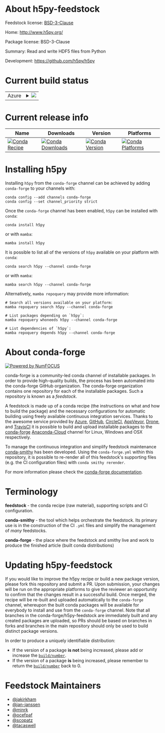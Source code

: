 About h5py-feedstock
====================

Feedstock license: [BSD-3-Clause](https://github.com/conda-forge/h5py-feedstock/blob/main/LICENSE.txt)

Home: http://www.h5py.org/

Package license: BSD-3-Clause

Summary: Read and write HDF5 files from Python

Development: https://github.com/h5py/h5py

Current build status
====================


<table>
    
  <tr>
    <td>Azure</td>
    <td>
      <details>
        <summary>
          <a href="https://dev.azure.com/conda-forge/feedstock-builds/_build/latest?definitionId=402&branchName=main">
            <img src="https://dev.azure.com/conda-forge/feedstock-builds/_apis/build/status/h5py-feedstock?branchName=main">
          </a>
        </summary>
        <table>
          <thead><tr><th>Variant</th><th>Status</th></tr></thead>
          <tbody><tr>
              <td>linux_64_mpimpichnumpy1.21python3.10.____cpython</td>
              <td>
                <a href="https://dev.azure.com/conda-forge/feedstock-builds/_build/latest?definitionId=402&branchName=main">
                  <img src="https://dev.azure.com/conda-forge/feedstock-builds/_apis/build/status/h5py-feedstock?branchName=main&jobName=linux&configuration=linux%20linux_64_mpimpichnumpy1.21python3.10.____cpython" alt="variant">
                </a>
              </td>
            </tr><tr>
              <td>linux_64_mpimpichnumpy1.21python3.8.____73_pypy</td>
              <td>
                <a href="https://dev.azure.com/conda-forge/feedstock-builds/_build/latest?definitionId=402&branchName=main">
                  <img src="https://dev.azure.com/conda-forge/feedstock-builds/_apis/build/status/h5py-feedstock?branchName=main&jobName=linux&configuration=linux%20linux_64_mpimpichnumpy1.21python3.8.____73_pypy" alt="variant">
                </a>
              </td>
            </tr><tr>
              <td>linux_64_mpimpichnumpy1.21python3.8.____cpython</td>
              <td>
                <a href="https://dev.azure.com/conda-forge/feedstock-builds/_build/latest?definitionId=402&branchName=main">
                  <img src="https://dev.azure.com/conda-forge/feedstock-builds/_apis/build/status/h5py-feedstock?branchName=main&jobName=linux&configuration=linux%20linux_64_mpimpichnumpy1.21python3.8.____cpython" alt="variant">
                </a>
              </td>
            </tr><tr>
              <td>linux_64_mpimpichnumpy1.21python3.9.____73_pypy</td>
              <td>
                <a href="https://dev.azure.com/conda-forge/feedstock-builds/_build/latest?definitionId=402&branchName=main">
                  <img src="https://dev.azure.com/conda-forge/feedstock-builds/_apis/build/status/h5py-feedstock?branchName=main&jobName=linux&configuration=linux%20linux_64_mpimpichnumpy1.21python3.9.____73_pypy" alt="variant">
                </a>
              </td>
            </tr><tr>
              <td>linux_64_mpimpichnumpy1.21python3.9.____cpython</td>
              <td>
                <a href="https://dev.azure.com/conda-forge/feedstock-builds/_build/latest?definitionId=402&branchName=main">
                  <img src="https://dev.azure.com/conda-forge/feedstock-builds/_apis/build/status/h5py-feedstock?branchName=main&jobName=linux&configuration=linux%20linux_64_mpimpichnumpy1.21python3.9.____cpython" alt="variant">
                </a>
              </td>
            </tr><tr>
              <td>linux_64_mpimpichnumpy1.23python3.11.____cpython</td>
              <td>
                <a href="https://dev.azure.com/conda-forge/feedstock-builds/_build/latest?definitionId=402&branchName=main">
                  <img src="https://dev.azure.com/conda-forge/feedstock-builds/_apis/build/status/h5py-feedstock?branchName=main&jobName=linux&configuration=linux%20linux_64_mpimpichnumpy1.23python3.11.____cpython" alt="variant">
                </a>
              </td>
            </tr><tr>
              <td>linux_64_mpinompinumpy1.21python3.10.____cpython</td>
              <td>
                <a href="https://dev.azure.com/conda-forge/feedstock-builds/_build/latest?definitionId=402&branchName=main">
                  <img src="https://dev.azure.com/conda-forge/feedstock-builds/_apis/build/status/h5py-feedstock?branchName=main&jobName=linux&configuration=linux%20linux_64_mpinompinumpy1.21python3.10.____cpython" alt="variant">
                </a>
              </td>
            </tr><tr>
              <td>linux_64_mpinompinumpy1.21python3.8.____73_pypy</td>
              <td>
                <a href="https://dev.azure.com/conda-forge/feedstock-builds/_build/latest?definitionId=402&branchName=main">
                  <img src="https://dev.azure.com/conda-forge/feedstock-builds/_apis/build/status/h5py-feedstock?branchName=main&jobName=linux&configuration=linux%20linux_64_mpinompinumpy1.21python3.8.____73_pypy" alt="variant">
                </a>
              </td>
            </tr><tr>
              <td>linux_64_mpinompinumpy1.21python3.8.____cpython</td>
              <td>
                <a href="https://dev.azure.com/conda-forge/feedstock-builds/_build/latest?definitionId=402&branchName=main">
                  <img src="https://dev.azure.com/conda-forge/feedstock-builds/_apis/build/status/h5py-feedstock?branchName=main&jobName=linux&configuration=linux%20linux_64_mpinompinumpy1.21python3.8.____cpython" alt="variant">
                </a>
              </td>
            </tr><tr>
              <td>linux_64_mpinompinumpy1.21python3.9.____73_pypy</td>
              <td>
                <a href="https://dev.azure.com/conda-forge/feedstock-builds/_build/latest?definitionId=402&branchName=main">
                  <img src="https://dev.azure.com/conda-forge/feedstock-builds/_apis/build/status/h5py-feedstock?branchName=main&jobName=linux&configuration=linux%20linux_64_mpinompinumpy1.21python3.9.____73_pypy" alt="variant">
                </a>
              </td>
            </tr><tr>
              <td>linux_64_mpinompinumpy1.21python3.9.____cpython</td>
              <td>
                <a href="https://dev.azure.com/conda-forge/feedstock-builds/_build/latest?definitionId=402&branchName=main">
                  <img src="https://dev.azure.com/conda-forge/feedstock-builds/_apis/build/status/h5py-feedstock?branchName=main&jobName=linux&configuration=linux%20linux_64_mpinompinumpy1.21python3.9.____cpython" alt="variant">
                </a>
              </td>
            </tr><tr>
              <td>linux_64_mpinompinumpy1.23python3.11.____cpython</td>
              <td>
                <a href="https://dev.azure.com/conda-forge/feedstock-builds/_build/latest?definitionId=402&branchName=main">
                  <img src="https://dev.azure.com/conda-forge/feedstock-builds/_apis/build/status/h5py-feedstock?branchName=main&jobName=linux&configuration=linux%20linux_64_mpinompinumpy1.23python3.11.____cpython" alt="variant">
                </a>
              </td>
            </tr><tr>
              <td>linux_64_mpiopenmpinumpy1.21python3.10.____cpython</td>
              <td>
                <a href="https://dev.azure.com/conda-forge/feedstock-builds/_build/latest?definitionId=402&branchName=main">
                  <img src="https://dev.azure.com/conda-forge/feedstock-builds/_apis/build/status/h5py-feedstock?branchName=main&jobName=linux&configuration=linux%20linux_64_mpiopenmpinumpy1.21python3.10.____cpython" alt="variant">
                </a>
              </td>
            </tr><tr>
              <td>linux_64_mpiopenmpinumpy1.21python3.8.____73_pypy</td>
              <td>
                <a href="https://dev.azure.com/conda-forge/feedstock-builds/_build/latest?definitionId=402&branchName=main">
                  <img src="https://dev.azure.com/conda-forge/feedstock-builds/_apis/build/status/h5py-feedstock?branchName=main&jobName=linux&configuration=linux%20linux_64_mpiopenmpinumpy1.21python3.8.____73_pypy" alt="variant">
                </a>
              </td>
            </tr><tr>
              <td>linux_64_mpiopenmpinumpy1.21python3.8.____cpython</td>
              <td>
                <a href="https://dev.azure.com/conda-forge/feedstock-builds/_build/latest?definitionId=402&branchName=main">
                  <img src="https://dev.azure.com/conda-forge/feedstock-builds/_apis/build/status/h5py-feedstock?branchName=main&jobName=linux&configuration=linux%20linux_64_mpiopenmpinumpy1.21python3.8.____cpython" alt="variant">
                </a>
              </td>
            </tr><tr>
              <td>linux_64_mpiopenmpinumpy1.21python3.9.____73_pypy</td>
              <td>
                <a href="https://dev.azure.com/conda-forge/feedstock-builds/_build/latest?definitionId=402&branchName=main">
                  <img src="https://dev.azure.com/conda-forge/feedstock-builds/_apis/build/status/h5py-feedstock?branchName=main&jobName=linux&configuration=linux%20linux_64_mpiopenmpinumpy1.21python3.9.____73_pypy" alt="variant">
                </a>
              </td>
            </tr><tr>
              <td>linux_64_mpiopenmpinumpy1.21python3.9.____cpython</td>
              <td>
                <a href="https://dev.azure.com/conda-forge/feedstock-builds/_build/latest?definitionId=402&branchName=main">
                  <img src="https://dev.azure.com/conda-forge/feedstock-builds/_apis/build/status/h5py-feedstock?branchName=main&jobName=linux&configuration=linux%20linux_64_mpiopenmpinumpy1.21python3.9.____cpython" alt="variant">
                </a>
              </td>
            </tr><tr>
              <td>linux_64_mpiopenmpinumpy1.23python3.11.____cpython</td>
              <td>
                <a href="https://dev.azure.com/conda-forge/feedstock-builds/_build/latest?definitionId=402&branchName=main">
                  <img src="https://dev.azure.com/conda-forge/feedstock-builds/_apis/build/status/h5py-feedstock?branchName=main&jobName=linux&configuration=linux%20linux_64_mpiopenmpinumpy1.23python3.11.____cpython" alt="variant">
                </a>
              </td>
            </tr><tr>
              <td>linux_aarch64_mpimpichnumpy1.21python3.10.____cpython</td>
              <td>
                <a href="https://dev.azure.com/conda-forge/feedstock-builds/_build/latest?definitionId=402&branchName=main">
                  <img src="https://dev.azure.com/conda-forge/feedstock-builds/_apis/build/status/h5py-feedstock?branchName=main&jobName=linux&configuration=linux%20linux_aarch64_mpimpichnumpy1.21python3.10.____cpython" alt="variant">
                </a>
              </td>
            </tr><tr>
              <td>linux_aarch64_mpimpichnumpy1.21python3.8.____73_pypy</td>
              <td>
                <a href="https://dev.azure.com/conda-forge/feedstock-builds/_build/latest?definitionId=402&branchName=main">
                  <img src="https://dev.azure.com/conda-forge/feedstock-builds/_apis/build/status/h5py-feedstock?branchName=main&jobName=linux&configuration=linux%20linux_aarch64_mpimpichnumpy1.21python3.8.____73_pypy" alt="variant">
                </a>
              </td>
            </tr><tr>
              <td>linux_aarch64_mpimpichnumpy1.21python3.8.____cpython</td>
              <td>
                <a href="https://dev.azure.com/conda-forge/feedstock-builds/_build/latest?definitionId=402&branchName=main">
                  <img src="https://dev.azure.com/conda-forge/feedstock-builds/_apis/build/status/h5py-feedstock?branchName=main&jobName=linux&configuration=linux%20linux_aarch64_mpimpichnumpy1.21python3.8.____cpython" alt="variant">
                </a>
              </td>
            </tr><tr>
              <td>linux_aarch64_mpimpichnumpy1.21python3.9.____73_pypy</td>
              <td>
                <a href="https://dev.azure.com/conda-forge/feedstock-builds/_build/latest?definitionId=402&branchName=main">
                  <img src="https://dev.azure.com/conda-forge/feedstock-builds/_apis/build/status/h5py-feedstock?branchName=main&jobName=linux&configuration=linux%20linux_aarch64_mpimpichnumpy1.21python3.9.____73_pypy" alt="variant">
                </a>
              </td>
            </tr><tr>
              <td>linux_aarch64_mpimpichnumpy1.21python3.9.____cpython</td>
              <td>
                <a href="https://dev.azure.com/conda-forge/feedstock-builds/_build/latest?definitionId=402&branchName=main">
                  <img src="https://dev.azure.com/conda-forge/feedstock-builds/_apis/build/status/h5py-feedstock?branchName=main&jobName=linux&configuration=linux%20linux_aarch64_mpimpichnumpy1.21python3.9.____cpython" alt="variant">
                </a>
              </td>
            </tr><tr>
              <td>linux_aarch64_mpimpichnumpy1.23python3.11.____cpython</td>
              <td>
                <a href="https://dev.azure.com/conda-forge/feedstock-builds/_build/latest?definitionId=402&branchName=main">
                  <img src="https://dev.azure.com/conda-forge/feedstock-builds/_apis/build/status/h5py-feedstock?branchName=main&jobName=linux&configuration=linux%20linux_aarch64_mpimpichnumpy1.23python3.11.____cpython" alt="variant">
                </a>
              </td>
            </tr><tr>
              <td>linux_aarch64_mpinompinumpy1.21python3.10.____cpython</td>
              <td>
                <a href="https://dev.azure.com/conda-forge/feedstock-builds/_build/latest?definitionId=402&branchName=main">
                  <img src="https://dev.azure.com/conda-forge/feedstock-builds/_apis/build/status/h5py-feedstock?branchName=main&jobName=linux&configuration=linux%20linux_aarch64_mpinompinumpy1.21python3.10.____cpython" alt="variant">
                </a>
              </td>
            </tr><tr>
              <td>linux_aarch64_mpinompinumpy1.21python3.8.____73_pypy</td>
              <td>
                <a href="https://dev.azure.com/conda-forge/feedstock-builds/_build/latest?definitionId=402&branchName=main">
                  <img src="https://dev.azure.com/conda-forge/feedstock-builds/_apis/build/status/h5py-feedstock?branchName=main&jobName=linux&configuration=linux%20linux_aarch64_mpinompinumpy1.21python3.8.____73_pypy" alt="variant">
                </a>
              </td>
            </tr><tr>
              <td>linux_aarch64_mpinompinumpy1.21python3.8.____cpython</td>
              <td>
                <a href="https://dev.azure.com/conda-forge/feedstock-builds/_build/latest?definitionId=402&branchName=main">
                  <img src="https://dev.azure.com/conda-forge/feedstock-builds/_apis/build/status/h5py-feedstock?branchName=main&jobName=linux&configuration=linux%20linux_aarch64_mpinompinumpy1.21python3.8.____cpython" alt="variant">
                </a>
              </td>
            </tr><tr>
              <td>linux_aarch64_mpinompinumpy1.21python3.9.____73_pypy</td>
              <td>
                <a href="https://dev.azure.com/conda-forge/feedstock-builds/_build/latest?definitionId=402&branchName=main">
                  <img src="https://dev.azure.com/conda-forge/feedstock-builds/_apis/build/status/h5py-feedstock?branchName=main&jobName=linux&configuration=linux%20linux_aarch64_mpinompinumpy1.21python3.9.____73_pypy" alt="variant">
                </a>
              </td>
            </tr><tr>
              <td>linux_aarch64_mpinompinumpy1.21python3.9.____cpython</td>
              <td>
                <a href="https://dev.azure.com/conda-forge/feedstock-builds/_build/latest?definitionId=402&branchName=main">
                  <img src="https://dev.azure.com/conda-forge/feedstock-builds/_apis/build/status/h5py-feedstock?branchName=main&jobName=linux&configuration=linux%20linux_aarch64_mpinompinumpy1.21python3.9.____cpython" alt="variant">
                </a>
              </td>
            </tr><tr>
              <td>linux_aarch64_mpinompinumpy1.23python3.11.____cpython</td>
              <td>
                <a href="https://dev.azure.com/conda-forge/feedstock-builds/_build/latest?definitionId=402&branchName=main">
                  <img src="https://dev.azure.com/conda-forge/feedstock-builds/_apis/build/status/h5py-feedstock?branchName=main&jobName=linux&configuration=linux%20linux_aarch64_mpinompinumpy1.23python3.11.____cpython" alt="variant">
                </a>
              </td>
            </tr><tr>
              <td>linux_aarch64_mpiopenmpinumpy1.21python3.10.____cpython</td>
              <td>
                <a href="https://dev.azure.com/conda-forge/feedstock-builds/_build/latest?definitionId=402&branchName=main">
                  <img src="https://dev.azure.com/conda-forge/feedstock-builds/_apis/build/status/h5py-feedstock?branchName=main&jobName=linux&configuration=linux%20linux_aarch64_mpiopenmpinumpy1.21python3.10.____cpython" alt="variant">
                </a>
              </td>
            </tr><tr>
              <td>linux_aarch64_mpiopenmpinumpy1.21python3.8.____73_pypy</td>
              <td>
                <a href="https://dev.azure.com/conda-forge/feedstock-builds/_build/latest?definitionId=402&branchName=main">
                  <img src="https://dev.azure.com/conda-forge/feedstock-builds/_apis/build/status/h5py-feedstock?branchName=main&jobName=linux&configuration=linux%20linux_aarch64_mpiopenmpinumpy1.21python3.8.____73_pypy" alt="variant">
                </a>
              </td>
            </tr><tr>
              <td>linux_aarch64_mpiopenmpinumpy1.21python3.8.____cpython</td>
              <td>
                <a href="https://dev.azure.com/conda-forge/feedstock-builds/_build/latest?definitionId=402&branchName=main">
                  <img src="https://dev.azure.com/conda-forge/feedstock-builds/_apis/build/status/h5py-feedstock?branchName=main&jobName=linux&configuration=linux%20linux_aarch64_mpiopenmpinumpy1.21python3.8.____cpython" alt="variant">
                </a>
              </td>
            </tr><tr>
              <td>linux_aarch64_mpiopenmpinumpy1.21python3.9.____73_pypy</td>
              <td>
                <a href="https://dev.azure.com/conda-forge/feedstock-builds/_build/latest?definitionId=402&branchName=main">
                  <img src="https://dev.azure.com/conda-forge/feedstock-builds/_apis/build/status/h5py-feedstock?branchName=main&jobName=linux&configuration=linux%20linux_aarch64_mpiopenmpinumpy1.21python3.9.____73_pypy" alt="variant">
                </a>
              </td>
            </tr><tr>
              <td>linux_aarch64_mpiopenmpinumpy1.21python3.9.____cpython</td>
              <td>
                <a href="https://dev.azure.com/conda-forge/feedstock-builds/_build/latest?definitionId=402&branchName=main">
                  <img src="https://dev.azure.com/conda-forge/feedstock-builds/_apis/build/status/h5py-feedstock?branchName=main&jobName=linux&configuration=linux%20linux_aarch64_mpiopenmpinumpy1.21python3.9.____cpython" alt="variant">
                </a>
              </td>
            </tr><tr>
              <td>linux_aarch64_mpiopenmpinumpy1.23python3.11.____cpython</td>
              <td>
                <a href="https://dev.azure.com/conda-forge/feedstock-builds/_build/latest?definitionId=402&branchName=main">
                  <img src="https://dev.azure.com/conda-forge/feedstock-builds/_apis/build/status/h5py-feedstock?branchName=main&jobName=linux&configuration=linux%20linux_aarch64_mpiopenmpinumpy1.23python3.11.____cpython" alt="variant">
                </a>
              </td>
            </tr><tr>
              <td>linux_ppc64le_mpimpichnumpy1.21python3.10.____cpython</td>
              <td>
                <a href="https://dev.azure.com/conda-forge/feedstock-builds/_build/latest?definitionId=402&branchName=main">
                  <img src="https://dev.azure.com/conda-forge/feedstock-builds/_apis/build/status/h5py-feedstock?branchName=main&jobName=linux&configuration=linux%20linux_ppc64le_mpimpichnumpy1.21python3.10.____cpython" alt="variant">
                </a>
              </td>
            </tr><tr>
              <td>linux_ppc64le_mpimpichnumpy1.21python3.8.____73_pypy</td>
              <td>
                <a href="https://dev.azure.com/conda-forge/feedstock-builds/_build/latest?definitionId=402&branchName=main">
                  <img src="https://dev.azure.com/conda-forge/feedstock-builds/_apis/build/status/h5py-feedstock?branchName=main&jobName=linux&configuration=linux%20linux_ppc64le_mpimpichnumpy1.21python3.8.____73_pypy" alt="variant">
                </a>
              </td>
            </tr><tr>
              <td>linux_ppc64le_mpimpichnumpy1.21python3.8.____cpython</td>
              <td>
                <a href="https://dev.azure.com/conda-forge/feedstock-builds/_build/latest?definitionId=402&branchName=main">
                  <img src="https://dev.azure.com/conda-forge/feedstock-builds/_apis/build/status/h5py-feedstock?branchName=main&jobName=linux&configuration=linux%20linux_ppc64le_mpimpichnumpy1.21python3.8.____cpython" alt="variant">
                </a>
              </td>
            </tr><tr>
              <td>linux_ppc64le_mpimpichnumpy1.21python3.9.____73_pypy</td>
              <td>
                <a href="https://dev.azure.com/conda-forge/feedstock-builds/_build/latest?definitionId=402&branchName=main">
                  <img src="https://dev.azure.com/conda-forge/feedstock-builds/_apis/build/status/h5py-feedstock?branchName=main&jobName=linux&configuration=linux%20linux_ppc64le_mpimpichnumpy1.21python3.9.____73_pypy" alt="variant">
                </a>
              </td>
            </tr><tr>
              <td>linux_ppc64le_mpimpichnumpy1.21python3.9.____cpython</td>
              <td>
                <a href="https://dev.azure.com/conda-forge/feedstock-builds/_build/latest?definitionId=402&branchName=main">
                  <img src="https://dev.azure.com/conda-forge/feedstock-builds/_apis/build/status/h5py-feedstock?branchName=main&jobName=linux&configuration=linux%20linux_ppc64le_mpimpichnumpy1.21python3.9.____cpython" alt="variant">
                </a>
              </td>
            </tr><tr>
              <td>linux_ppc64le_mpimpichnumpy1.23python3.11.____cpython</td>
              <td>
                <a href="https://dev.azure.com/conda-forge/feedstock-builds/_build/latest?definitionId=402&branchName=main">
                  <img src="https://dev.azure.com/conda-forge/feedstock-builds/_apis/build/status/h5py-feedstock?branchName=main&jobName=linux&configuration=linux%20linux_ppc64le_mpimpichnumpy1.23python3.11.____cpython" alt="variant">
                </a>
              </td>
            </tr><tr>
              <td>linux_ppc64le_mpinompinumpy1.21python3.10.____cpython</td>
              <td>
                <a href="https://dev.azure.com/conda-forge/feedstock-builds/_build/latest?definitionId=402&branchName=main">
                  <img src="https://dev.azure.com/conda-forge/feedstock-builds/_apis/build/status/h5py-feedstock?branchName=main&jobName=linux&configuration=linux%20linux_ppc64le_mpinompinumpy1.21python3.10.____cpython" alt="variant">
                </a>
              </td>
            </tr><tr>
              <td>linux_ppc64le_mpinompinumpy1.21python3.8.____73_pypy</td>
              <td>
                <a href="https://dev.azure.com/conda-forge/feedstock-builds/_build/latest?definitionId=402&branchName=main">
                  <img src="https://dev.azure.com/conda-forge/feedstock-builds/_apis/build/status/h5py-feedstock?branchName=main&jobName=linux&configuration=linux%20linux_ppc64le_mpinompinumpy1.21python3.8.____73_pypy" alt="variant">
                </a>
              </td>
            </tr><tr>
              <td>linux_ppc64le_mpinompinumpy1.21python3.8.____cpython</td>
              <td>
                <a href="https://dev.azure.com/conda-forge/feedstock-builds/_build/latest?definitionId=402&branchName=main">
                  <img src="https://dev.azure.com/conda-forge/feedstock-builds/_apis/build/status/h5py-feedstock?branchName=main&jobName=linux&configuration=linux%20linux_ppc64le_mpinompinumpy1.21python3.8.____cpython" alt="variant">
                </a>
              </td>
            </tr><tr>
              <td>linux_ppc64le_mpinompinumpy1.21python3.9.____73_pypy</td>
              <td>
                <a href="https://dev.azure.com/conda-forge/feedstock-builds/_build/latest?definitionId=402&branchName=main">
                  <img src="https://dev.azure.com/conda-forge/feedstock-builds/_apis/build/status/h5py-feedstock?branchName=main&jobName=linux&configuration=linux%20linux_ppc64le_mpinompinumpy1.21python3.9.____73_pypy" alt="variant">
                </a>
              </td>
            </tr><tr>
              <td>linux_ppc64le_mpinompinumpy1.21python3.9.____cpython</td>
              <td>
                <a href="https://dev.azure.com/conda-forge/feedstock-builds/_build/latest?definitionId=402&branchName=main">
                  <img src="https://dev.azure.com/conda-forge/feedstock-builds/_apis/build/status/h5py-feedstock?branchName=main&jobName=linux&configuration=linux%20linux_ppc64le_mpinompinumpy1.21python3.9.____cpython" alt="variant">
                </a>
              </td>
            </tr><tr>
              <td>linux_ppc64le_mpinompinumpy1.23python3.11.____cpython</td>
              <td>
                <a href="https://dev.azure.com/conda-forge/feedstock-builds/_build/latest?definitionId=402&branchName=main">
                  <img src="https://dev.azure.com/conda-forge/feedstock-builds/_apis/build/status/h5py-feedstock?branchName=main&jobName=linux&configuration=linux%20linux_ppc64le_mpinompinumpy1.23python3.11.____cpython" alt="variant">
                </a>
              </td>
            </tr><tr>
              <td>linux_ppc64le_mpiopenmpinumpy1.21python3.10.____cpython</td>
              <td>
                <a href="https://dev.azure.com/conda-forge/feedstock-builds/_build/latest?definitionId=402&branchName=main">
                  <img src="https://dev.azure.com/conda-forge/feedstock-builds/_apis/build/status/h5py-feedstock?branchName=main&jobName=linux&configuration=linux%20linux_ppc64le_mpiopenmpinumpy1.21python3.10.____cpython" alt="variant">
                </a>
              </td>
            </tr><tr>
              <td>linux_ppc64le_mpiopenmpinumpy1.21python3.8.____73_pypy</td>
              <td>
                <a href="https://dev.azure.com/conda-forge/feedstock-builds/_build/latest?definitionId=402&branchName=main">
                  <img src="https://dev.azure.com/conda-forge/feedstock-builds/_apis/build/status/h5py-feedstock?branchName=main&jobName=linux&configuration=linux%20linux_ppc64le_mpiopenmpinumpy1.21python3.8.____73_pypy" alt="variant">
                </a>
              </td>
            </tr><tr>
              <td>linux_ppc64le_mpiopenmpinumpy1.21python3.8.____cpython</td>
              <td>
                <a href="https://dev.azure.com/conda-forge/feedstock-builds/_build/latest?definitionId=402&branchName=main">
                  <img src="https://dev.azure.com/conda-forge/feedstock-builds/_apis/build/status/h5py-feedstock?branchName=main&jobName=linux&configuration=linux%20linux_ppc64le_mpiopenmpinumpy1.21python3.8.____cpython" alt="variant">
                </a>
              </td>
            </tr><tr>
              <td>linux_ppc64le_mpiopenmpinumpy1.21python3.9.____73_pypy</td>
              <td>
                <a href="https://dev.azure.com/conda-forge/feedstock-builds/_build/latest?definitionId=402&branchName=main">
                  <img src="https://dev.azure.com/conda-forge/feedstock-builds/_apis/build/status/h5py-feedstock?branchName=main&jobName=linux&configuration=linux%20linux_ppc64le_mpiopenmpinumpy1.21python3.9.____73_pypy" alt="variant">
                </a>
              </td>
            </tr><tr>
              <td>linux_ppc64le_mpiopenmpinumpy1.21python3.9.____cpython</td>
              <td>
                <a href="https://dev.azure.com/conda-forge/feedstock-builds/_build/latest?definitionId=402&branchName=main">
                  <img src="https://dev.azure.com/conda-forge/feedstock-builds/_apis/build/status/h5py-feedstock?branchName=main&jobName=linux&configuration=linux%20linux_ppc64le_mpiopenmpinumpy1.21python3.9.____cpython" alt="variant">
                </a>
              </td>
            </tr><tr>
              <td>linux_ppc64le_mpiopenmpinumpy1.23python3.11.____cpython</td>
              <td>
                <a href="https://dev.azure.com/conda-forge/feedstock-builds/_build/latest?definitionId=402&branchName=main">
                  <img src="https://dev.azure.com/conda-forge/feedstock-builds/_apis/build/status/h5py-feedstock?branchName=main&jobName=linux&configuration=linux%20linux_ppc64le_mpiopenmpinumpy1.23python3.11.____cpython" alt="variant">
                </a>
              </td>
            </tr><tr>
              <td>osx_64_mpimpichnumpy1.21python3.10.____cpython</td>
              <td>
                <a href="https://dev.azure.com/conda-forge/feedstock-builds/_build/latest?definitionId=402&branchName=main">
                  <img src="https://dev.azure.com/conda-forge/feedstock-builds/_apis/build/status/h5py-feedstock?branchName=main&jobName=osx&configuration=osx%20osx_64_mpimpichnumpy1.21python3.10.____cpython" alt="variant">
                </a>
              </td>
            </tr><tr>
              <td>osx_64_mpimpichnumpy1.21python3.8.____73_pypy</td>
              <td>
                <a href="https://dev.azure.com/conda-forge/feedstock-builds/_build/latest?definitionId=402&branchName=main">
                  <img src="https://dev.azure.com/conda-forge/feedstock-builds/_apis/build/status/h5py-feedstock?branchName=main&jobName=osx&configuration=osx%20osx_64_mpimpichnumpy1.21python3.8.____73_pypy" alt="variant">
                </a>
              </td>
            </tr><tr>
              <td>osx_64_mpimpichnumpy1.21python3.8.____cpython</td>
              <td>
                <a href="https://dev.azure.com/conda-forge/feedstock-builds/_build/latest?definitionId=402&branchName=main">
                  <img src="https://dev.azure.com/conda-forge/feedstock-builds/_apis/build/status/h5py-feedstock?branchName=main&jobName=osx&configuration=osx%20osx_64_mpimpichnumpy1.21python3.8.____cpython" alt="variant">
                </a>
              </td>
            </tr><tr>
              <td>osx_64_mpimpichnumpy1.21python3.9.____73_pypy</td>
              <td>
                <a href="https://dev.azure.com/conda-forge/feedstock-builds/_build/latest?definitionId=402&branchName=main">
                  <img src="https://dev.azure.com/conda-forge/feedstock-builds/_apis/build/status/h5py-feedstock?branchName=main&jobName=osx&configuration=osx%20osx_64_mpimpichnumpy1.21python3.9.____73_pypy" alt="variant">
                </a>
              </td>
            </tr><tr>
              <td>osx_64_mpimpichnumpy1.21python3.9.____cpython</td>
              <td>
                <a href="https://dev.azure.com/conda-forge/feedstock-builds/_build/latest?definitionId=402&branchName=main">
                  <img src="https://dev.azure.com/conda-forge/feedstock-builds/_apis/build/status/h5py-feedstock?branchName=main&jobName=osx&configuration=osx%20osx_64_mpimpichnumpy1.21python3.9.____cpython" alt="variant">
                </a>
              </td>
            </tr><tr>
              <td>osx_64_mpimpichnumpy1.23python3.11.____cpython</td>
              <td>
                <a href="https://dev.azure.com/conda-forge/feedstock-builds/_build/latest?definitionId=402&branchName=main">
                  <img src="https://dev.azure.com/conda-forge/feedstock-builds/_apis/build/status/h5py-feedstock?branchName=main&jobName=osx&configuration=osx%20osx_64_mpimpichnumpy1.23python3.11.____cpython" alt="variant">
                </a>
              </td>
            </tr><tr>
              <td>osx_64_mpinompinumpy1.21python3.10.____cpython</td>
              <td>
                <a href="https://dev.azure.com/conda-forge/feedstock-builds/_build/latest?definitionId=402&branchName=main">
                  <img src="https://dev.azure.com/conda-forge/feedstock-builds/_apis/build/status/h5py-feedstock?branchName=main&jobName=osx&configuration=osx%20osx_64_mpinompinumpy1.21python3.10.____cpython" alt="variant">
                </a>
              </td>
            </tr><tr>
              <td>osx_64_mpinompinumpy1.21python3.8.____73_pypy</td>
              <td>
                <a href="https://dev.azure.com/conda-forge/feedstock-builds/_build/latest?definitionId=402&branchName=main">
                  <img src="https://dev.azure.com/conda-forge/feedstock-builds/_apis/build/status/h5py-feedstock?branchName=main&jobName=osx&configuration=osx%20osx_64_mpinompinumpy1.21python3.8.____73_pypy" alt="variant">
                </a>
              </td>
            </tr><tr>
              <td>osx_64_mpinompinumpy1.21python3.8.____cpython</td>
              <td>
                <a href="https://dev.azure.com/conda-forge/feedstock-builds/_build/latest?definitionId=402&branchName=main">
                  <img src="https://dev.azure.com/conda-forge/feedstock-builds/_apis/build/status/h5py-feedstock?branchName=main&jobName=osx&configuration=osx%20osx_64_mpinompinumpy1.21python3.8.____cpython" alt="variant">
                </a>
              </td>
            </tr><tr>
              <td>osx_64_mpinompinumpy1.21python3.9.____73_pypy</td>
              <td>
                <a href="https://dev.azure.com/conda-forge/feedstock-builds/_build/latest?definitionId=402&branchName=main">
                  <img src="https://dev.azure.com/conda-forge/feedstock-builds/_apis/build/status/h5py-feedstock?branchName=main&jobName=osx&configuration=osx%20osx_64_mpinompinumpy1.21python3.9.____73_pypy" alt="variant">
                </a>
              </td>
            </tr><tr>
              <td>osx_64_mpinompinumpy1.21python3.9.____cpython</td>
              <td>
                <a href="https://dev.azure.com/conda-forge/feedstock-builds/_build/latest?definitionId=402&branchName=main">
                  <img src="https://dev.azure.com/conda-forge/feedstock-builds/_apis/build/status/h5py-feedstock?branchName=main&jobName=osx&configuration=osx%20osx_64_mpinompinumpy1.21python3.9.____cpython" alt="variant">
                </a>
              </td>
            </tr><tr>
              <td>osx_64_mpinompinumpy1.23python3.11.____cpython</td>
              <td>
                <a href="https://dev.azure.com/conda-forge/feedstock-builds/_build/latest?definitionId=402&branchName=main">
                  <img src="https://dev.azure.com/conda-forge/feedstock-builds/_apis/build/status/h5py-feedstock?branchName=main&jobName=osx&configuration=osx%20osx_64_mpinompinumpy1.23python3.11.____cpython" alt="variant">
                </a>
              </td>
            </tr><tr>
              <td>osx_64_mpiopenmpinumpy1.21python3.10.____cpython</td>
              <td>
                <a href="https://dev.azure.com/conda-forge/feedstock-builds/_build/latest?definitionId=402&branchName=main">
                  <img src="https://dev.azure.com/conda-forge/feedstock-builds/_apis/build/status/h5py-feedstock?branchName=main&jobName=osx&configuration=osx%20osx_64_mpiopenmpinumpy1.21python3.10.____cpython" alt="variant">
                </a>
              </td>
            </tr><tr>
              <td>osx_64_mpiopenmpinumpy1.21python3.8.____73_pypy</td>
              <td>
                <a href="https://dev.azure.com/conda-forge/feedstock-builds/_build/latest?definitionId=402&branchName=main">
                  <img src="https://dev.azure.com/conda-forge/feedstock-builds/_apis/build/status/h5py-feedstock?branchName=main&jobName=osx&configuration=osx%20osx_64_mpiopenmpinumpy1.21python3.8.____73_pypy" alt="variant">
                </a>
              </td>
            </tr><tr>
              <td>osx_64_mpiopenmpinumpy1.21python3.8.____cpython</td>
              <td>
                <a href="https://dev.azure.com/conda-forge/feedstock-builds/_build/latest?definitionId=402&branchName=main">
                  <img src="https://dev.azure.com/conda-forge/feedstock-builds/_apis/build/status/h5py-feedstock?branchName=main&jobName=osx&configuration=osx%20osx_64_mpiopenmpinumpy1.21python3.8.____cpython" alt="variant">
                </a>
              </td>
            </tr><tr>
              <td>osx_64_mpiopenmpinumpy1.21python3.9.____73_pypy</td>
              <td>
                <a href="https://dev.azure.com/conda-forge/feedstock-builds/_build/latest?definitionId=402&branchName=main">
                  <img src="https://dev.azure.com/conda-forge/feedstock-builds/_apis/build/status/h5py-feedstock?branchName=main&jobName=osx&configuration=osx%20osx_64_mpiopenmpinumpy1.21python3.9.____73_pypy" alt="variant">
                </a>
              </td>
            </tr><tr>
              <td>osx_64_mpiopenmpinumpy1.21python3.9.____cpython</td>
              <td>
                <a href="https://dev.azure.com/conda-forge/feedstock-builds/_build/latest?definitionId=402&branchName=main">
                  <img src="https://dev.azure.com/conda-forge/feedstock-builds/_apis/build/status/h5py-feedstock?branchName=main&jobName=osx&configuration=osx%20osx_64_mpiopenmpinumpy1.21python3.9.____cpython" alt="variant">
                </a>
              </td>
            </tr><tr>
              <td>osx_64_mpiopenmpinumpy1.23python3.11.____cpython</td>
              <td>
                <a href="https://dev.azure.com/conda-forge/feedstock-builds/_build/latest?definitionId=402&branchName=main">
                  <img src="https://dev.azure.com/conda-forge/feedstock-builds/_apis/build/status/h5py-feedstock?branchName=main&jobName=osx&configuration=osx%20osx_64_mpiopenmpinumpy1.23python3.11.____cpython" alt="variant">
                </a>
              </td>
            </tr><tr>
              <td>osx_arm64_mpimpichnumpy1.21python3.10.____cpython</td>
              <td>
                <a href="https://dev.azure.com/conda-forge/feedstock-builds/_build/latest?definitionId=402&branchName=main">
                  <img src="https://dev.azure.com/conda-forge/feedstock-builds/_apis/build/status/h5py-feedstock?branchName=main&jobName=osx&configuration=osx%20osx_arm64_mpimpichnumpy1.21python3.10.____cpython" alt="variant">
                </a>
              </td>
            </tr><tr>
              <td>osx_arm64_mpimpichnumpy1.21python3.8.____cpython</td>
              <td>
                <a href="https://dev.azure.com/conda-forge/feedstock-builds/_build/latest?definitionId=402&branchName=main">
                  <img src="https://dev.azure.com/conda-forge/feedstock-builds/_apis/build/status/h5py-feedstock?branchName=main&jobName=osx&configuration=osx%20osx_arm64_mpimpichnumpy1.21python3.8.____cpython" alt="variant">
                </a>
              </td>
            </tr><tr>
              <td>osx_arm64_mpimpichnumpy1.21python3.9.____cpython</td>
              <td>
                <a href="https://dev.azure.com/conda-forge/feedstock-builds/_build/latest?definitionId=402&branchName=main">
                  <img src="https://dev.azure.com/conda-forge/feedstock-builds/_apis/build/status/h5py-feedstock?branchName=main&jobName=osx&configuration=osx%20osx_arm64_mpimpichnumpy1.21python3.9.____cpython" alt="variant">
                </a>
              </td>
            </tr><tr>
              <td>osx_arm64_mpimpichnumpy1.23python3.11.____cpython</td>
              <td>
                <a href="https://dev.azure.com/conda-forge/feedstock-builds/_build/latest?definitionId=402&branchName=main">
                  <img src="https://dev.azure.com/conda-forge/feedstock-builds/_apis/build/status/h5py-feedstock?branchName=main&jobName=osx&configuration=osx%20osx_arm64_mpimpichnumpy1.23python3.11.____cpython" alt="variant">
                </a>
              </td>
            </tr><tr>
              <td>osx_arm64_mpinompinumpy1.21python3.10.____cpython</td>
              <td>
                <a href="https://dev.azure.com/conda-forge/feedstock-builds/_build/latest?definitionId=402&branchName=main">
                  <img src="https://dev.azure.com/conda-forge/feedstock-builds/_apis/build/status/h5py-feedstock?branchName=main&jobName=osx&configuration=osx%20osx_arm64_mpinompinumpy1.21python3.10.____cpython" alt="variant">
                </a>
              </td>
            </tr><tr>
              <td>osx_arm64_mpinompinumpy1.21python3.8.____cpython</td>
              <td>
                <a href="https://dev.azure.com/conda-forge/feedstock-builds/_build/latest?definitionId=402&branchName=main">
                  <img src="https://dev.azure.com/conda-forge/feedstock-builds/_apis/build/status/h5py-feedstock?branchName=main&jobName=osx&configuration=osx%20osx_arm64_mpinompinumpy1.21python3.8.____cpython" alt="variant">
                </a>
              </td>
            </tr><tr>
              <td>osx_arm64_mpinompinumpy1.21python3.9.____cpython</td>
              <td>
                <a href="https://dev.azure.com/conda-forge/feedstock-builds/_build/latest?definitionId=402&branchName=main">
                  <img src="https://dev.azure.com/conda-forge/feedstock-builds/_apis/build/status/h5py-feedstock?branchName=main&jobName=osx&configuration=osx%20osx_arm64_mpinompinumpy1.21python3.9.____cpython" alt="variant">
                </a>
              </td>
            </tr><tr>
              <td>osx_arm64_mpinompinumpy1.23python3.11.____cpython</td>
              <td>
                <a href="https://dev.azure.com/conda-forge/feedstock-builds/_build/latest?definitionId=402&branchName=main">
                  <img src="https://dev.azure.com/conda-forge/feedstock-builds/_apis/build/status/h5py-feedstock?branchName=main&jobName=osx&configuration=osx%20osx_arm64_mpinompinumpy1.23python3.11.____cpython" alt="variant">
                </a>
              </td>
            </tr><tr>
              <td>osx_arm64_mpiopenmpinumpy1.21python3.10.____cpython</td>
              <td>
                <a href="https://dev.azure.com/conda-forge/feedstock-builds/_build/latest?definitionId=402&branchName=main">
                  <img src="https://dev.azure.com/conda-forge/feedstock-builds/_apis/build/status/h5py-feedstock?branchName=main&jobName=osx&configuration=osx%20osx_arm64_mpiopenmpinumpy1.21python3.10.____cpython" alt="variant">
                </a>
              </td>
            </tr><tr>
              <td>osx_arm64_mpiopenmpinumpy1.21python3.8.____cpython</td>
              <td>
                <a href="https://dev.azure.com/conda-forge/feedstock-builds/_build/latest?definitionId=402&branchName=main">
                  <img src="https://dev.azure.com/conda-forge/feedstock-builds/_apis/build/status/h5py-feedstock?branchName=main&jobName=osx&configuration=osx%20osx_arm64_mpiopenmpinumpy1.21python3.8.____cpython" alt="variant">
                </a>
              </td>
            </tr><tr>
              <td>osx_arm64_mpiopenmpinumpy1.21python3.9.____cpython</td>
              <td>
                <a href="https://dev.azure.com/conda-forge/feedstock-builds/_build/latest?definitionId=402&branchName=main">
                  <img src="https://dev.azure.com/conda-forge/feedstock-builds/_apis/build/status/h5py-feedstock?branchName=main&jobName=osx&configuration=osx%20osx_arm64_mpiopenmpinumpy1.21python3.9.____cpython" alt="variant">
                </a>
              </td>
            </tr><tr>
              <td>osx_arm64_mpiopenmpinumpy1.23python3.11.____cpython</td>
              <td>
                <a href="https://dev.azure.com/conda-forge/feedstock-builds/_build/latest?definitionId=402&branchName=main">
                  <img src="https://dev.azure.com/conda-forge/feedstock-builds/_apis/build/status/h5py-feedstock?branchName=main&jobName=osx&configuration=osx%20osx_arm64_mpiopenmpinumpy1.23python3.11.____cpython" alt="variant">
                </a>
              </td>
            </tr><tr>
              <td>win_64_numpy1.21python3.10.____cpython</td>
              <td>
                <a href="https://dev.azure.com/conda-forge/feedstock-builds/_build/latest?definitionId=402&branchName=main">
                  <img src="https://dev.azure.com/conda-forge/feedstock-builds/_apis/build/status/h5py-feedstock?branchName=main&jobName=win&configuration=win%20win_64_numpy1.21python3.10.____cpython" alt="variant">
                </a>
              </td>
            </tr><tr>
              <td>win_64_numpy1.21python3.8.____73_pypy</td>
              <td>
                <a href="https://dev.azure.com/conda-forge/feedstock-builds/_build/latest?definitionId=402&branchName=main">
                  <img src="https://dev.azure.com/conda-forge/feedstock-builds/_apis/build/status/h5py-feedstock?branchName=main&jobName=win&configuration=win%20win_64_numpy1.21python3.8.____73_pypy" alt="variant">
                </a>
              </td>
            </tr><tr>
              <td>win_64_numpy1.21python3.8.____cpython</td>
              <td>
                <a href="https://dev.azure.com/conda-forge/feedstock-builds/_build/latest?definitionId=402&branchName=main">
                  <img src="https://dev.azure.com/conda-forge/feedstock-builds/_apis/build/status/h5py-feedstock?branchName=main&jobName=win&configuration=win%20win_64_numpy1.21python3.8.____cpython" alt="variant">
                </a>
              </td>
            </tr><tr>
              <td>win_64_numpy1.21python3.9.____73_pypy</td>
              <td>
                <a href="https://dev.azure.com/conda-forge/feedstock-builds/_build/latest?definitionId=402&branchName=main">
                  <img src="https://dev.azure.com/conda-forge/feedstock-builds/_apis/build/status/h5py-feedstock?branchName=main&jobName=win&configuration=win%20win_64_numpy1.21python3.9.____73_pypy" alt="variant">
                </a>
              </td>
            </tr><tr>
              <td>win_64_numpy1.21python3.9.____cpython</td>
              <td>
                <a href="https://dev.azure.com/conda-forge/feedstock-builds/_build/latest?definitionId=402&branchName=main">
                  <img src="https://dev.azure.com/conda-forge/feedstock-builds/_apis/build/status/h5py-feedstock?branchName=main&jobName=win&configuration=win%20win_64_numpy1.21python3.9.____cpython" alt="variant">
                </a>
              </td>
            </tr><tr>
              <td>win_64_numpy1.23python3.11.____cpython</td>
              <td>
                <a href="https://dev.azure.com/conda-forge/feedstock-builds/_build/latest?definitionId=402&branchName=main">
                  <img src="https://dev.azure.com/conda-forge/feedstock-builds/_apis/build/status/h5py-feedstock?branchName=main&jobName=win&configuration=win%20win_64_numpy1.23python3.11.____cpython" alt="variant">
                </a>
              </td>
            </tr>
          </tbody>
        </table>
      </details>
    </td>
  </tr>
</table>

Current release info
====================

| Name | Downloads | Version | Platforms |
| --- | --- | --- | --- |
| [![Conda Recipe](https://img.shields.io/badge/recipe-h5py-green.svg)](https://anaconda.org/conda-forge/h5py) | [![Conda Downloads](https://img.shields.io/conda/dn/conda-forge/h5py.svg)](https://anaconda.org/conda-forge/h5py) | [![Conda Version](https://img.shields.io/conda/vn/conda-forge/h5py.svg)](https://anaconda.org/conda-forge/h5py) | [![Conda Platforms](https://img.shields.io/conda/pn/conda-forge/h5py.svg)](https://anaconda.org/conda-forge/h5py) |

Installing h5py
===============

Installing `h5py` from the `conda-forge` channel can be achieved by adding `conda-forge` to your channels with:

```
conda config --add channels conda-forge
conda config --set channel_priority strict
```

Once the `conda-forge` channel has been enabled, `h5py` can be installed with `conda`:

```
conda install h5py
```

or with `mamba`:

```
mamba install h5py
```

It is possible to list all of the versions of `h5py` available on your platform with `conda`:

```
conda search h5py --channel conda-forge
```

or with `mamba`:

```
mamba search h5py --channel conda-forge
```

Alternatively, `mamba repoquery` may provide more information:

```
# Search all versions available on your platform:
mamba repoquery search h5py --channel conda-forge

# List packages depending on `h5py`:
mamba repoquery whoneeds h5py --channel conda-forge

# List dependencies of `h5py`:
mamba repoquery depends h5py --channel conda-forge
```


About conda-forge
=================

[![Powered by
NumFOCUS](https://img.shields.io/badge/powered%20by-NumFOCUS-orange.svg?style=flat&colorA=E1523D&colorB=007D8A)](https://numfocus.org)

conda-forge is a community-led conda channel of installable packages.
In order to provide high-quality builds, the process has been automated into the
conda-forge GitHub organization. The conda-forge organization contains one repository
for each of the installable packages. Such a repository is known as a *feedstock*.

A feedstock is made up of a conda recipe (the instructions on what and how to build
the package) and the necessary configurations for automatic building using freely
available continuous integration services. Thanks to the awesome service provided by
[Azure](https://azure.microsoft.com/en-us/services/devops/), [GitHub](https://github.com/),
[CircleCI](https://circleci.com/), [AppVeyor](https://www.appveyor.com/),
[Drone](https://cloud.drone.io/welcome), and [TravisCI](https://travis-ci.com/)
it is possible to build and upload installable packages to the
[conda-forge](https://anaconda.org/conda-forge) [Anaconda-Cloud](https://anaconda.org/)
channel for Linux, Windows and OSX respectively.

To manage the continuous integration and simplify feedstock maintenance
[conda-smithy](https://github.com/conda-forge/conda-smithy) has been developed.
Using the ``conda-forge.yml`` within this repository, it is possible to re-render all of
this feedstock's supporting files (e.g. the CI configuration files) with ``conda smithy rerender``.

For more information please check the [conda-forge documentation](https://conda-forge.org/docs/).

Terminology
===========

**feedstock** - the conda recipe (raw material), supporting scripts and CI configuration.

**conda-smithy** - the tool which helps orchestrate the feedstock.
                   Its primary use is in the construction of the CI ``.yml`` files
                   and simplify the management of *many* feedstocks.

**conda-forge** - the place where the feedstock and smithy live and work to
                  produce the finished article (built conda distributions)


Updating h5py-feedstock
=======================

If you would like to improve the h5py recipe or build a new
package version, please fork this repository and submit a PR. Upon submission,
your changes will be run on the appropriate platforms to give the reviewer an
opportunity to confirm that the changes result in a successful build. Once
merged, the recipe will be re-built and uploaded automatically to the
`conda-forge` channel, whereupon the built conda packages will be available for
everybody to install and use from the `conda-forge` channel.
Note that all branches in the conda-forge/h5py-feedstock are
immediately built and any created packages are uploaded, so PRs should be based
on branches in forks and branches in the main repository should only be used to
build distinct package versions.

In order to produce a uniquely identifiable distribution:
 * If the version of a package **is not** being increased, please add or increase
   the [``build/number``](https://docs.conda.io/projects/conda-build/en/latest/resources/define-metadata.html#build-number-and-string).
 * If the version of a package **is** being increased, please remember to return
   the [``build/number``](https://docs.conda.io/projects/conda-build/en/latest/resources/define-metadata.html#build-number-and-string)
   back to 0.

Feedstock Maintainers
=====================

* [@jakirkham](https://github.com/jakirkham/)
* [@jan-janssen](https://github.com/jan-janssen/)
* [@minrk](https://github.com/minrk/)
* [@ocefpaf](https://github.com/ocefpaf/)
* [@scopatz](https://github.com/scopatz/)
* [@tacaswell](https://github.com/tacaswell/)

